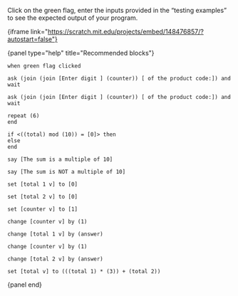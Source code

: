 Click on the green flag, enter the inputs provided in the “testing examples” to
see the expected output of your program.

{iframe link="https://scratch.mit.edu/projects/embed/148476857/?autostart=false"}

{panel type="help" title="Recommended blocks"}

```scratch:split:random
when green flag clicked
```

```scratch:split:random
ask (join (join [Enter digit ] (counter)) [ of the product code:]) and wait

ask (join (join [Enter digit ] (counter)) [ of the product code:]) and wait
```

```scratch:split:random
repeat (6)
end

if <((total) mod (10)) = [0]> then
else
end
```

```scratch:split:random
say [The sum is a multiple of 10]

say [The sum is NOT a multiple of 10]
```

```scratch:split:random
set [total 1 v] to [0]

set [total 2 v] to [0]

set [counter v] to [1]

change [counter v] by (1)

change [total 1 v] by (answer)

change [counter v] by (1)

change [total 2 v] by (answer)

set [total v] to (((total 1) * (3)) + (total 2))
```

{panel end}
